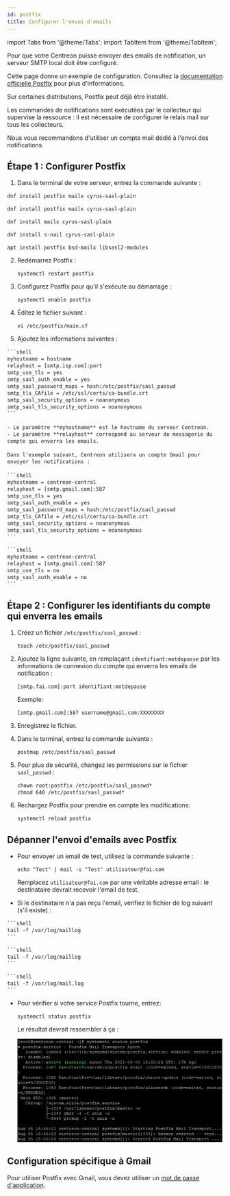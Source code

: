 ```yaml
---
id: postfix
title: Configurer l'envoi d'emails
---
```


import Tabs from '@theme/Tabs';
import TabItem from '@theme/TabItem';

Pour que votre Centreon puisse envoyer des emails de notification, un serveur SMTP local doit être configuré.

Cette page donne un exemple de configuration. Consultez la  [documentation officielle Postfix](https://www.postfix.org/BASIC_CONFIGURATION_README.html) pour plus d'informations.

Sur certaines distributions, Postfix peut déjà être installé.

Les commandes de notifications sont exécutées par le collecteur qui supervise la ressource : il est nécessaire de configurer le relais mail sur tous les collecteurs.

Nous vous recommandons d'utiliser un compte mail dédié à l'envoi des notifications.

## Étape 1 : Configurer Postfix

1. Dans le terminal de votre serveur, entrez la commande suivante :

<Tabs groupId="sync">
<TabItem value="Alma 8" label="Alma 8">

``` shell
dnf install postfix mailx cyrus-sasl-plain
```

</TabItem>
<TabItem value="Alma 9" label="Alma 9">

``` shell
dnf install postfix mailx cyrus-sasl-plain
```

</TabItem>
<TabItem value="RHEL / Oracle Linux 8" label="RHEL / Oracle Linux 8">

``` shell
dnf install mailx cyrus-sasl-plain
```

</TabItem>
<TabItem value="RHEL / Oracle Linux 9" label="RHEL / Oracle Linux 9">

``` shell
dnf install s-nail cyrus-sasl-plain
```

</TabItem>
<TabItem value="Debian 11 & 12" label="Debian 11 & 12">

``` shell
apt install postfix bsd-mailx libsasl2-modules
```

</TabItem>
</Tabs>

2. Redémarrez Postfix : 

    ```shell
    systemctl restart postfix
    ```

3. Configurez Postfix pour qu'il s'exécute au démarrage :

    ```shell
    systemctl enable postfix
    ```

3. Éditez le fichier suivant :

    ```shell
    vi /etc/postfix/main.cf
    ```

4. Ajoutez les informations suivantes :

<Tabs groupId="sync">
<TabItem value="Avec authentification/TLS" label="With authentification/TLS">

    ```shell
    myhostname = hostname
    relayhost = [smtp.isp.com]:port
    smtp_use_tls = yes
    smtp_sasl_auth_enable = yes
    smtp_sasl_password_maps = hash:/etc/postfix/sasl_passwd
    smtp_tls_CAfile = /etc/ssl/certs/ca-bundle.crt
    smtp_sasl_security_options = noanonymous
    smtp_sasl_tls_security_options = noanonymous
    ```
    
    - Le paramètre **myhostname** est le hostname du serveur Centreon.
    - Le paramètre **relayhost** correspond au serveur de messagerie du compte qui enverra les emails.

    Dans l'exemple suivant, Centreon utilisera un compte Gmail pour envoyer les notifications :

    ```shell
    myhostname = centreon-central
    relayhost = [smtp.gmail.com]:587
    smtp_use_tls = yes
    smtp_sasl_auth_enable = yes
    smtp_sasl_password_maps = hash:/etc/postfix/sasl_passwd
    smtp_tls_CAfile = /etc/ssl/certs/ca-bundle.crt
    smtp_sasl_security_options = noanonymous
    smtp_sasl_tls_security_options = noanonymous
    ```

</TabItem>
<TabItem value="Without authentication/TLS" label="Without authentication/TLS">

    ```shell
    myhostname = centreon-central
    relayhost = [smtp.gmail.com]:587
    smtp_use_tls = no
    smtp_sasl_auth_enable = no
    ```

</TabItem>
</Tabs>

## Étape 2 : Configurer les identifiants du compte qui enverra les emails

1. Créez un fichier `/etc/postfix/sasl_passwd` :

    ```shell
    touch /etc/postfix/sasl_passwd
    ```

2. Ajoutez la ligne suivante, en remplaçant `identifiant:motdepasse` par les informations de connexion du compte qui enverra les emails de notification :

    ```shell
    [smtp.fai.com]:port identifiant:motdepasse
    ```

    Exemple:

    ```shell
    [smtp.gmail.com]:587 username@gmail.com:XXXXXXXX
    ```

3. Enregistrez le fichier.

3. Dans le terminal, entrez la commande suivante : 

    ```shell
    postmap /etc/postfix/sasl_passwd
    ```

4. Pour plus de sécurité, changez les permissions sur le fichier `sasl_passwd` :

    ```shell
    chown root:postfix /etc/postfix/sasl_passwd*
    chmod 640 /etc/postfix/sasl_passwd*
    ```

3. Rechargez Postfix pour prendre en compte les modifications:

    ```shell
    systemctl reload postfix
    ```

## Dépanner l'envoi d'emails avec Postfix

- Pour envoyer un email de test, utilisez la commande suivante :

    ```shell
    echo "Test" | mail -s "Test" utilisateur@fai.com
    ```

    Remplacez `utilisateur@fai.com` par une véritable adresse email : le destinataire devrait recevoir l'email de test.

- Si le destinataire n'a pas reçu l'email, vérifiez le fichier de log suivant (s'il existe) :

<Tabs groupId="sync">
<TabItem value="Alma / RHEL / Oracle Linux 8" label="Alma / RHEL / Oracle Linux 8">

    ```shell
    tail -f /var/log/maillog
    ```
</TabItem>
<TabItem value="Alma / RHEL / Oracle Linux 9" label="Alma / RHEL / Oracle Linux 9">

    ```shell
    tail -f /var/log/maillog
    ```
</TabItem>
<TabItem value="Debian 11 & 12" label="Debian 11 & 12">

    ```shell
    tail -f /var/log/mail.log
    ```
</TabItem>
</Tabs>

- Pour vérifier si votre service Postfix tourne, entrez:

    ```shell
    systemctl status postfix
    ```

    Le résultat devrait ressembler à ça :

    ![image](../assets/administration/postfix-status.png)

## Configuration spécifique à Gmail

Pour utiliser Postfix avec Gmail, vous devez utiliser un [mot de passe d'application](https://support.google.com/mail/answer/185833?hl=fr&sjid=15941614565763159471-EU).
